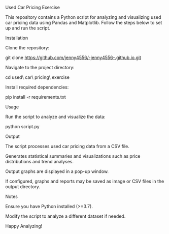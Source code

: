 Used Car Pricing Exercise

This repository contains a Python script for analyzing and visualizing used car pricing data using Pandas and Matplotlib. Follow the steps below to set up and run the script.

Installation

Clone the repository:

git clone https://github.com/jenny4556/-jenny4556-.github.io.git

Navigate to the project directory:

cd used\ car\ pricing\ exercise

Install required dependencies:

pip install -r requirements.txt

Usage

Run the script to analyze and visualize the data:

python script.py

Output

The script processes used car pricing data from a CSV file.

Generates statistical summaries and visualizations such as price distributions and trend analyses.

Output graphs are displayed in a pop-up window.

If configured, graphs and reports may be saved as image or CSV files in the output directory.

Notes

Ensure you have Python installed (>=3.7).

Modify the script to analyze a different dataset if needed.

Happy Analyzing!
